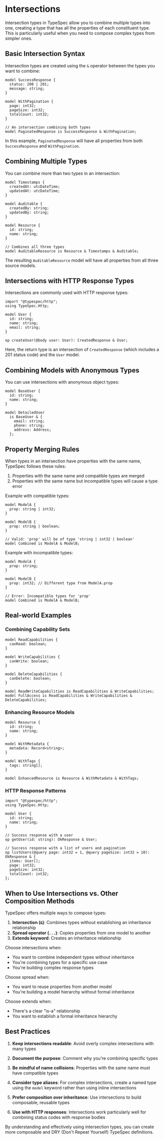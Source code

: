 # Intersections

Intersection types in TypeSpec allow you to combine multiple types into one, creating a type that has all the properties of each constituent type. This is particularly useful when you need to compose complex types from simpler ones.

## Basic Intersection Syntax

Intersection types are created using the `&` operator between the types you want to combine:

```typespec
model SuccessResponse {
  status: 200 | 201;
  message: string;
}

model WithPagination {
  page: int32;
  pageSize: int32;
  totalCount: int32;
}

// An intersection combining both types
model PaginatedResponse is SuccessResponse & WithPagination;
```

In this example, `PaginatedResponse` will have all properties from both `SuccessResponse` and `WithPagination`.

## Combining Multiple Types

You can combine more than two types in an intersection:

```typespec
model Timestamps {
  createdAt: utcDateTime;
  updatedAt: utcDateTime;
}

model Auditable {
  createdBy: string;
  updatedBy: string;
}

model Resource {
  id: string;
  name: string;
}

// Combines all three types
model AuditableResource is Resource & Timestamps & Auditable;
```

The resulting `AuditableResource` model will have all properties from all three source models.

## Intersections with HTTP Response Types

Intersections are commonly used with HTTP response types:

```typespec
import "@typespec/http";
using TypeSpec.Http;

model User {
  id: string;
  name: string;
  email: string;
}

op createUser(@body user: User): CreatedResponse & User;
```

Here, the return type is an intersection of `CreatedResponse` (which includes a 201 status code) and the `User` model.

## Combining Models with Anonymous Types

You can use intersections with anonymous object types:

```typespec
model BaseUser {
  id: string;
  name: string;
}

model DetailedUser
  is BaseUser & {
    email: string;
    phone: string;
    address: Address;
  };
```

## Property Merging Rules

When types in an intersection have properties with the same name, TypeSpec follows these rules:

1. Properties with the same name and compatible types are merged
2. Properties with the same name but incompatible types will cause a type error

Example with compatible types:

```typespec
model ModelA {
  prop: string | int32;
}

model ModelB {
  prop: string | boolean;
}

// Valid: 'prop' will be of type 'string | int32 | boolean'
model Combined is ModelA & ModelB;
```

Example with incompatible types:

```typespec
model ModelA {
  prop: string;
}

model ModelB {
  prop: int32; // Different type from ModelA.prop
}

// Error: Incompatible types for 'prop'
model Combined is ModelA & ModelB;
```

## Real-world Examples

### Combining Capability Sets

```typespec
model ReadCapabilities {
  canRead: boolean;
}

model WriteCapabilities {
  canWrite: boolean;
}

model DeleteCapabilities {
  canDelete: boolean;
}

model ReadWriteCapabilities is ReadCapabilities & WriteCapabilities;
model FullAccess is ReadCapabilities & WriteCapabilities & DeleteCapabilities;
```

### Enhancing Resource Models

```typespec
model Resource {
  id: string;
  name: string;
}

model WithMetadata {
  metadata: Record<string>;
}

model WithTags {
  tags: string[];
}

model EnhancedResource is Resource & WithMetadata & WithTags;
```

### HTTP Response Patterns

```typespec
import "@typespec/http";
using TypeSpec.Http;

model User {
  id: string;
  name: string;
}

// Success response with a user
op getUser(id: string): OkResponse & User;

// Success response with a list of users and pagination
op listUsers(@query page: int32 = 1, @query pageSize: int32 = 10): OkResponse & {
  items: User[];
  page: int32;
  pageSize: int32;
  totalCount: int32;
};
```

## When to Use Intersections vs. Other Composition Methods

TypeSpec offers multiple ways to compose types:

1. **Intersection (`&`)**: Combines types without establishing an inheritance relationship
2. **Spread operator (`...`)**: Copies properties from one model to another
3. **Extends keyword**: Creates an inheritance relationship

Choose intersections when:

- You want to combine independent types without inheritance
- You're combining types for a specific use case
- You're building complex response types

Choose spread when:

- You want to reuse properties from another model
- You're building a model hierarchy without formal inheritance

Choose extends when:

- There's a clear "is-a" relationship
- You want to establish a formal inheritance hierarchy

## Best Practices

1. **Keep intersections readable**: Avoid overly complex intersections with many types

2. **Document the purpose**: Comment why you're combining specific types

3. **Be mindful of name collisions**: Properties with the same name must have compatible types

4. **Consider type aliases**: For complex intersections, create a named type using the `model` keyword rather than using inline intersections

5. **Prefer composition over inheritance**: Use intersections to build composable, reusable types

6. **Use with HTTP responses**: Intersections work particularly well for combining status codes with response bodies

By understanding and effectively using intersection types, you can create more composable and DRY (Don't Repeat Yourself) TypeSpec definitions.
